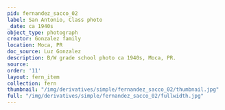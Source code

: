```yaml
---
pid: fernandez_sacco_02
label: San Antonio, Class photo
_date: ca 1940s
object_type: photograph
creator: Gonzalez family
location: Moca, PR
doc_source: Luz Gonzalez
description: B/W grade school photo ca 1940s, Moca, PR.
source: 
order: '11'
layout: fern_item
collection: fern
thumbnail: "/img/derivatives/simple/fernandez_sacco_02/thumbnail.jpg"
full: "/img/derivatives/simple/fernandez_sacco_02/fullwidth.jpg"
---
```

